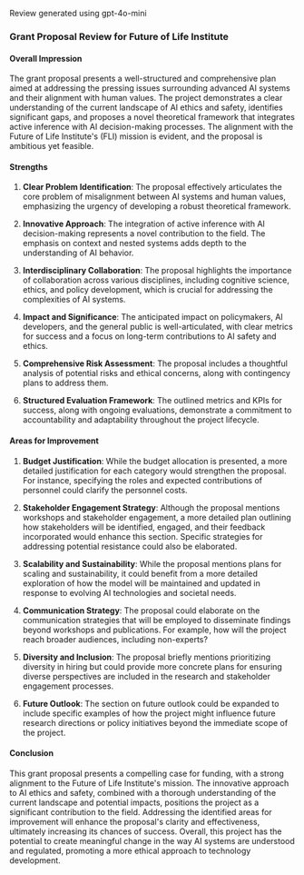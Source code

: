 Review generated using gpt-4o-mini

### Grant Proposal Review for Future of Life Institute

#### Overall Impression
The grant proposal presents a well-structured and comprehensive plan aimed at addressing the pressing issues surrounding advanced AI systems and their alignment with human values. The project demonstrates a clear understanding of the current landscape of AI ethics and safety, identifies significant gaps, and proposes a novel theoretical framework that integrates active inference with AI decision-making processes. The alignment with the Future of Life Institute's (FLI) mission is evident, and the proposal is ambitious yet feasible.

#### Strengths
1. **Clear Problem Identification**: The proposal effectively articulates the core problem of misalignment between AI systems and human values, emphasizing the urgency of developing a robust theoretical framework.

2. **Innovative Approach**: The integration of active inference with AI decision-making represents a novel contribution to the field. The emphasis on context and nested systems adds depth to the understanding of AI behavior.

3. **Interdisciplinary Collaboration**: The proposal highlights the importance of collaboration across various disciplines, including cognitive science, ethics, and policy development, which is crucial for addressing the complexities of AI systems.

4. **Impact and Significance**: The anticipated impact on policymakers, AI developers, and the general public is well-articulated, with clear metrics for success and a focus on long-term contributions to AI safety and ethics.

5. **Comprehensive Risk Assessment**: The proposal includes a thoughtful analysis of potential risks and ethical concerns, along with contingency plans to address them.

6. **Structured Evaluation Framework**: The outlined metrics and KPIs for success, along with ongoing evaluations, demonstrate a commitment to accountability and adaptability throughout the project lifecycle.

#### Areas for Improvement
1. **Budget Justification**: While the budget allocation is presented, a more detailed justification for each category would strengthen the proposal. For instance, specifying the roles and expected contributions of personnel could clarify the personnel costs.

2. **Stakeholder Engagement Strategy**: Although the proposal mentions workshops and stakeholder engagement, a more detailed plan outlining how stakeholders will be identified, engaged, and their feedback incorporated would enhance this section. Specific strategies for addressing potential resistance could also be elaborated.

3. **Scalability and Sustainability**: While the proposal mentions plans for scaling and sustainability, it could benefit from a more detailed exploration of how the model will be maintained and updated in response to evolving AI technologies and societal needs.

4. **Communication Strategy**: The proposal could elaborate on the communication strategies that will be employed to disseminate findings beyond workshops and publications. For example, how will the project reach broader audiences, including non-experts?

5. **Diversity and Inclusion**: The proposal briefly mentions prioritizing diversity in hiring but could provide more concrete plans for ensuring diverse perspectives are included in the research and stakeholder engagement processes.

6. **Future Outlook**: The section on future outlook could be expanded to include specific examples of how the project might influence future research directions or policy initiatives beyond the immediate scope of the project.

#### Conclusion
This grant proposal presents a compelling case for funding, with a strong alignment to the Future of Life Institute's mission. The innovative approach to AI ethics and safety, combined with a thorough understanding of the current landscape and potential impacts, positions the project as a significant contribution to the field. Addressing the identified areas for improvement will enhance the proposal's clarity and effectiveness, ultimately increasing its chances of success. Overall, this project has the potential to create meaningful change in the way AI systems are understood and regulated, promoting a more ethical approach to technology development.